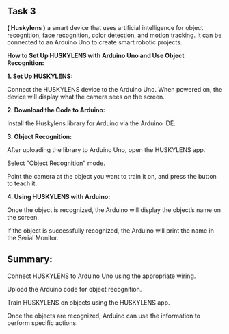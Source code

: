 ## Task 3
**( Huskylens )**
a smart device that uses artificial intelligence for object recognition, face recognition, color detection, and motion tracking.
It can be connected to an Arduino Uno to create smart robotic projects.

**How to Set Up HUSKYLENS with Arduino Uno and Use Object Recognition:**

**1. Set Up HUSKYLENS:**

Connect the HUSKYLENS device to the Arduino Uno.
When powered on, the device will display what the camera sees on the screen.


**2. Download the Code to Arduino:**

Install the Huskylens library for Arduino via the Arduino IDE.


**3. Object Recognition:**

After uploading the library to Arduino Uno, open the HUSKYLENS app.

Select "Object Recognition" mode.

Point the camera at the object you want to train it on, and press the button to teach it.


**4. Using HUSKYLENS with Arduino:**

Once the object is recognized, the Arduino will display the object’s name on the screen.

If the object is successfully recognized, the Arduino will print the name in the Serial Monitor.


## **Summary:**
Connect HUSKYLENS to Arduino Uno using the appropriate wiring.

Upload the Arduino code for object recognition.

Train HUSKYLENS on objects using the HUSKYLENS app.

Once the objects are recognized, Arduino can use the information to perform specific actions.
